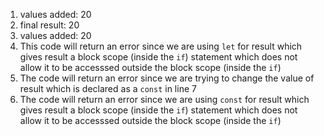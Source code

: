 1. values added: 20
2. final result: 20
3. values added: 20
4. This code will return an error since we are using `let` for result which gives result a block scope (inside the `if`) statement which does not allow it to be accesssed outside the block scope (inside the `if`)
5. The code will return an error since we are trying to change the value of result which is declared as a `const` in line 7
6. The code will return an error since we are using `const` for result which gives result a block scope (inside the `if`) statement which does not allow it to be accesssed outside the block scope (inside the `if`)